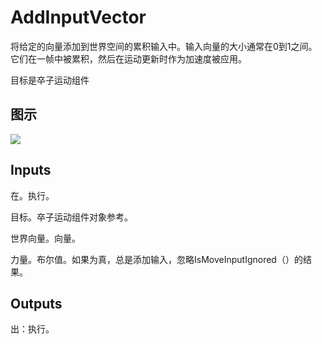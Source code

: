 # AddInputVector

将给定的向量添加到世界空间的累积输入中。输入向量的大小通常在0到1之间。它们在一帧中被累积，然后在运动更新时作为加速度被应用。

目标是卒子运动组件

## 图示

![]($-20221218-20184139.png)

## Inputs

在。执行。

目标。卒子运动组件对象参考。

世界向量。向量。

力量。布尔值。如果为真，总是添加输入，忽略IsMoveInputIgnored（）的结果。  

## Outputs

出：执行。
